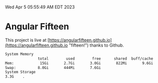 Wed Apr  5 05:55:49 AM EDT 2023

# Angular Fifteen


This project is live at [https://angularfifteen.github.io](https://angularfifteen.github.io "fifteen!") thanks to Github.

```bash
System Memory
               total        used        free      shared  buff/cache   available
Mem:            15Gi       2.7Gi       3.0Gi       822Mi       9.6Gi        11Gi
Swap:          8.0Gi       444Mi       7.6Gi
System Storage
3.3G	.
```
```bash
